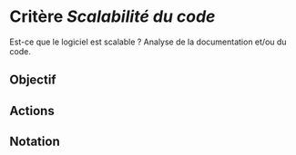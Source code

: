 # Critère *Scalabilité du code*
Est-ce que le logiciel est scalable ? Analyse de la documentation et/ou du code.

## Objectif


## Actions


## Notation